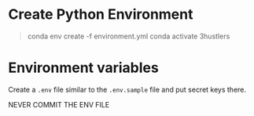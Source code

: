 # Create Python Environment
> conda env create -f environment.yml
> conda activate 3hustlers

# Environment variables
Create a `.env` file similar to the `.env.sample` file and put secret keys there.

NEVER COMMIT THE ENV FILE
